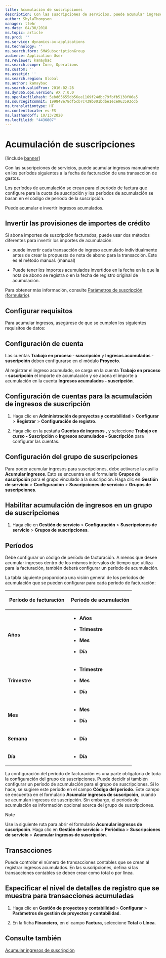```yaml
---
title: Acumulación de suscripciones
description: Con las suscripciones de servicios, puede acumular ingresos manualmente en los períodos siguientes a la fecha de facturación de una transacción de gastos.
author: ShylaThompson
manager: tfehr
ms.date: 04/30/2018
ms.topic: article
ms.prod: ''
ms.service: dynamics-ax-applications
ms.technology: ''
ms.search.form: SMASubscriptionGroup
audience: Application User
ms.reviewer: kamaybac
ms.search.scope: Core, Operations
ms.custom: ''
ms.assetid: ''
ms.search.region: Global
ms.author: kamaybac
ms.search.validFrom: 2016-02-28
ms.dyn365.ops.version: AX 7.0.0
ms.openlocfilehash: 5ebd65655db56ee1169f24dbc79fbfb5130f06a5
ms.sourcegitcommit: 199848e78df5cb7c439b001bdbe1ece963593cdb
ms.translationtype: HT
ms.contentlocale: es-ES
ms.lasthandoff: 10/13/2020
ms.locfileid: "4436807"
---
```

# <a name="accruing-subscriptions"></a>Acumulación de suscripciones 

[!include [banner](../includes/banner.md)]


Con las suscripciones de servicios, puede acumular ingresos manualmente en los períodos siguientes a la fecha de facturación de una transacción de gastos.

Los períodos de acumulación se crean para el período de factura que configure para la cuota de suscripción y los períodos de acumulación se basan en el código de período de la suscripción.

Puede acumular e invertir ingresos acumulados.

## <a name="reverse-accruals-of-credit-amounts"></a>Invertir las provisiones de importes de crédito

Si abona importes de suscripción facturados, puede usar dos métodos diferentes para invertir los importes de acumulación:

  - puede invertir cada transacción de ingreso acumulado individualmente antes de crear la propuesta de nota de abono para la transacción. Este es el método manual. (manual)

  - Puede tener los importes acumulados invertidos en la fecha en la que la nota de abono se registra o en la fecha de registro original de acumulación.

Para obtener más información, consulte [Parámetros de suscripción (formulario)](https://technet.microsoft.com/library/aa619615.aspx).

## <a name="setup-requirements"></a>Configurar requisitos

Para acumular ingresos, asegúrese de que se cumplen los siguientes requisitos de datos:

## <a name="account-setup"></a>Configuración de cuenta

Las cuentas **Trabajo en proceso - suscripción** y **Ingresos acumulados - suscripción** deben configurarse en el módulo **Proyecto**.

Al registrar el ingreso acumulado, se carga en la cuenta **Trabajo en proceso - suscripción** el importe de acumulación y se abona el importe a acumulación en la cuenta **Ingresos acumulados - suscripción**.

## <a name="set-up-accounts-for-accrual-of-subscription-revenue"></a>Configuración de cuentas para la acumulación de ingresos de suscripción

1.  Haga clic en **Administración de proyectos y contabilidad** \> **Configurar** \> **Registrar** \> **Configuración de registro**.

2.  Haga clic en la pestaña **Cuentas de ingresos** , y seleccione **Trabajo en curso - Suscripción** o **Ingresos acumulados - Suscripción** para configurar las cuentas.

## <a name="subscription-group-setup"></a>Configuración del grupo de suscripciones

Para poder acumular ingresos para suscripciones, debe activarse la casilla **Acumular ingresos**. Esto se encuentra en el formulario **Grupos de suscripción** para el grupo vinculado a la suscripción. Haga clic en **Gestión de servicio** \> **Configuración** \> **Suscripciones de servicio** \> **Grupos de suscripciones**.

## <a name="enable-revenue-accrual-on-a-subscription-group"></a>Habilitar acumulación de ingresos en un grupo de suscripciones

1.  Haga clic en **Gestión de servicio** \> **Configuración** \> **Suscripciones de servicio** \> **Grupos de suscripciones**.

## <a name="periods"></a>Períodos

Debe configurar un código de período de facturación. A menos que desee acumular ingresos dentro de los mismos intervalos de tiempo que utiliza para la facturación, también deberá configurar un período de acumulación.

La tabla siguiente proporciona una visión general de los períodos de acumulación que se pueden configurar para cada período de facturación:

<table>
<colgroup>
<col style="width: 50%" />
<col style="width: 50%" />
</colgroup>
<thead>
<tr class="header">
<th><p>Período de facturación</p></th>
<th><p>Período de acumulación</p></th>
</tr>
</thead>
<tbody>
<tr class="odd">
<td><p><strong>Años</strong></p></td>
<td><ul>
<li><p><strong>Años</strong></p></li>
<li><p><strong>Trimestre</strong></p></li>
<li><p><strong>Mes</strong></p></li>
<li><p><strong>Día</strong></p></li>
</ul></td>
</tr>
<tr class="even">
<td><p><strong>Trimestre</strong></p></td>
<td><ul>
<li><p><strong>Trimestre</strong></p></li>
<li><p><strong>Mes</strong></p></li>
<li><p><strong>Día</strong></p></li>
</ul></td>
</tr>
<tr class="odd">
<td><p><strong>Mes</strong></p></td>
<td><ul>
<li><p><strong>Mes</strong></p></li>
<li><p><strong>Día</strong></p></li>
</ul></td>
</tr>
<tr class="even">
<td><p><strong>Semana</strong></p></td>
<td><ul>
<li><p><strong>Día</strong></p></li>
</ul></td>
</tr>
<tr class="odd">
<td><p><strong>Día</strong></p></td>
<td><ul>
<li><p><strong>Día</strong></p></li>
</ul></td>
</tr>
</tbody>
</table>

La configuración del período de facturación es una parte obligatoria de toda la configuración del grupo de suscripciones. Puede decidir si también configurar un período de acumulación para el grupo de suscripciones. Si lo hace, se sugiere este período en el campo **Código del período**. Este campo se encuentra en el formulario **Acumular ingresos de suscripción**, cuando se acumulan ingresos de suscripción. Sin embargo, el período de acumulación es información opcional acerca del grupo de suscripciones.


> [!NOTE]
> <P>Use la siguiente ruta para abrir el formulario <STRONG>Acumular ingresos de suscripción</STRONG>. Haga clic en <STRONG>Gestión de servicio</STRONG> &gt; <STRONG>Periódica</STRONG> &gt; <STRONG>Suscripciones de servicio</STRONG> &gt; <STRONG>Acumular ingresos de suscripción</STRONG>.</P>


## <a name="transactions"></a>Transacciones

Puede controlar el número de transacciones contables que se crean al registrar ingresos acumulados. En las suscripciones, defina si las transacciones contables se deben crear como total o por línea.

## <a name="specify-the-level-of-posting-details-to-display-for-accrued-transactions"></a>Especificar el nivel de detalles de registro que se muestra para transacciones acumuladas

1.  Haga clic en **Gestión de proyectos y contabilidad** \> **Configurar** \> **Parámetros de gestión de proyectos y contabilidad**.

2.  En la ficha **Financiero**, en el campo **Factura**, seleccione **Total** o **Línea**.


## <a name="see-also"></a>Consulte también

[Acumular ingresos de suscripción](accrue-subscription-revenue.md)

  


